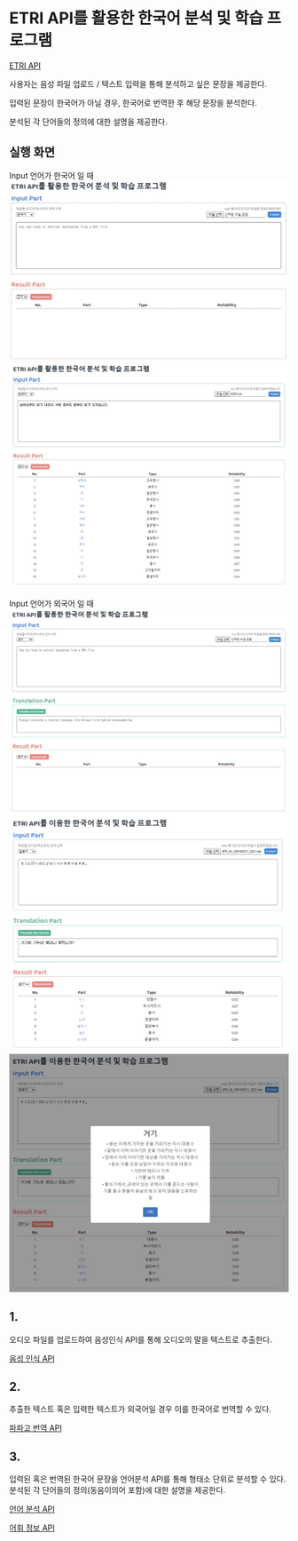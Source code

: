 # ETRI API를 활용한 한국어 분석 및 학습 프로그램

[ETRI API](http://aiopen.etri.re.kr/service_list.php)

사용자는 음성 파일 업로드 / 텍스트 입력을 통해 분석하고 싶은 문장을 제공한다.

입력된 문장이 한국어가 아닐 경우, 한국어로 번역한 후 해당 문장을 분석한다.

분석된 각 단어들의 정의에 대한 설명을 제공한다.

## 실행 화면

Input 언어가 한국어 일 때
![처음 실행 화면](readme-images/3.jpg)
![한국어 실행 화면](readme-images/5.jpg)

Input 언어가 외국어 일 때
![처음 실행 화면2](readme-images/4.jpg)
![외국어 실행 화면](readme-images/2.jpg)
![팝업 화면](readme-images/1.jpg)

## 1.

오디오 파일를 업로드하여 음성인식 API를 통해 오디오의 말을 텍스트로 추출한다.

[음성 인식 API](http://aiopen.etri.re.kr/guide_recognition.php)

## 2.

추출한 텍스트 혹은 입력한 텍스트가 외국어일 경우 이를 한국어로 번역할 수 있다.

[파파고 번역 API](https://developers.naver.com/docs/papago/papago-nmt-overview.md)

## 3.

입력된 혹은 번역된 한국어 문장을 언어분석 API를 통해 형태소 단위로 분석할 수 있다. 분석된 각 단어들의 정의(동음이의어 포함)에 대한 설명을 제공한다.

[언어 분석 API](http://aiopen.etri.re.kr/guide_wiseNLU.php)

[어휘 정보 API](http://aiopen.etri.re.kr/guide_word.php)
